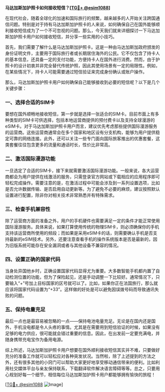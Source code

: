 **马达加斯加护照卡如何接收短信？[[TG💪+ @esim1088](https://t.me/s/esim1088)]**

在现代社会，随着全球化的加速和国际旅行的频繁，越来越多的人开始关注跨国通信问题。特别是对于持有马达加斯加护照卡的人来说，如何确保自己在国外能够顺利接收短信成为了一个不可忽视的问题。那么，今天我们就来详细探讨一下马达加斯加护照卡用户如何接收短信，并分享一些实用的小技巧。

首先，我们需要了解什么是马达加斯加护照卡。这是一种由马达加斯加政府颁发的身份证明文件，主要用于国际旅行者或长期居住海外的公民。它不仅包含了持卡人的基本信息，还具备一定的支付功能，方便持卡人在国外进行消费。然而，由于护照卡的设计初衷并非完全替代传统护照，因此其使用场景有一定的局限性。例如，在某些情况下，持卡人可能需要通过短信验证来完成身份确认或账户操作。

那么，马达加斯加护照卡用户如何确保自己能够接收到必要的短信呢？以下是几个关键步骤：

### 一、选择合适的SIM卡

要想在国外顺畅地接收短信，第一步就是选择一张适合的SIM卡。目前市面上有多种类型的SIM卡可供选择，包括本地运营商提供的预付费卡以及支持全球漫游的eSIM卡。对于马达加斯加护照卡用户而言，建议优先考虑那些提供国际漫游服务的运营商。这些运营商通常会在多个国家和地区设有分支机构，能够为用户提供稳定可靠的网络连接。此外，还可以关注一些专门面向国际旅客推出的优惠套餐，这类套餐往往包含更多的流量和通话时长，性价比非常高。

### 二、激活国际漫游功能

一旦选定了合适的SIM卡，接下来就需要激活国际漫游功能。一般来说，各大运营商都会为用户提供在线激活的服务，只需登录官方网站或下载相应的应用程序即可轻松完成操作。需要注意的是，在激活过程中可能会涉及到一系列设置选项，比如是否允许数据传输、是否启用自动更新等。为了避免不必要的麻烦，建议按照默认设置进行配置，除非你对相关技术非常熟悉并有特殊需求。

### 三、检查手机兼容性

除了运营商方面的准备之外，用户的手机硬件也需要满足一定的条件才能正常使用国际漫游服务。具体来说，如果打算使用传统的物理SIM卡，则必须确保你的手机支持该运营商所使用的频段；而如果是采用eSIM卡的话，则需要确认手机是否支持最新的eSIM技术。另外，还要注意查看手机的操作系统版本是否是最新的，因为旧版系统可能存在安全漏洞或者与其他设备不兼容的情况。

### 四、设置正确的国家代码

当身处异国他乡时，正确设置国家代码显得尤为重要。大多数智能手机都内置了自动检测位置的功能，但为了保险起见，还是手动调整一下比较好。通常情况下，只要输入“+”号加上目标国家的区号就可以了。比如，如果你正在法国旅行，那么就应该将国家代码设置为“+33”。这样做的好处是可以避免因误拨号码而导致通讯失败的问题。

### 五、保持电量充足

最后一点也是最容易被忽略的一点——保持电池电量充足。无论是在国内还是国外，手机没电都是令人头疼的事情。尤其是在需要用到短信验证的时候，如果没有足够的电力供应，很可能就会错过重要的信息。因此，在出发前一定要充满电，并随身携带充电宝作为备用电源。

综上所述，马达加斯加护照卡用户想要在国外顺利接收短信其实并不难，只要做好充分的准备工作就可以轻松应对各种突发状况。当然啦，除了上述提到的方法之外，还有很多其他的小窍门可以帮助大家更好地享受移动通信带来的便利。比如利用社交媒体平台与亲友保持联系，下载翻译软件解决语言障碍等等。总之，只要用心规划好每一个细节，相信每位马达加斯加护照卡用户都能够拥有愉快的旅程！

[[TG💪+ @esim1088](https://t.me/s/esim1088) ![Image](https://i.postimg.cc/4NQfJmqS/Snipaste-2025-05-13-00-14-12.png)]